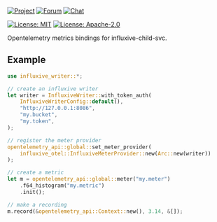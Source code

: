 [![Project](https://img.shields.io/badge/project-holochain-blue)](http://holochain.org/)
[![Forum](https://img.shields.io/badge/chat-forum%2eholochain%2enet-blue)](https://forum.holochain.org)
[![Chat](https://img.shields.io/badge/chat-chat%2eholochain%2enet-blue)](https://chat.holochain.org)

[![License: MIT](https://img.shields.io/badge/License-MIT-blue)](https://opensource.org/licenses/MIT)
[![License: Apache-2.0](https://img.shields.io/badge/License-Apache%202.0-blue)](https://www.apache.org/licenses/LICENSE-2.0)

<!-- cargo-rdme start -->

Opentelemetry metrics bindings for influxive-child-svc.

## Example

```rust
use influxive_writer::*;

// create an influxive writer
let writer = InfluxiveWriter::with_token_auth(
    InfluxiveWriterConfig::default(),
    "http://127.0.0.1:8086",
    "my.bucket",
    "my.token",
);

// register the meter provider
opentelemetry_api::global::set_meter_provider(
    influxive_otel::InfluxiveMeterProvider::new(Arc::new(writer))
);

// create a metric
let m = opentelemetry_api::global::meter("my.meter")
    .f64_histogram("my.metric")
    .init();

// make a recording
m.record(&opentelemetry_api::Context::new(), 3.14, &[]);
```

<!-- cargo-rdme end -->
